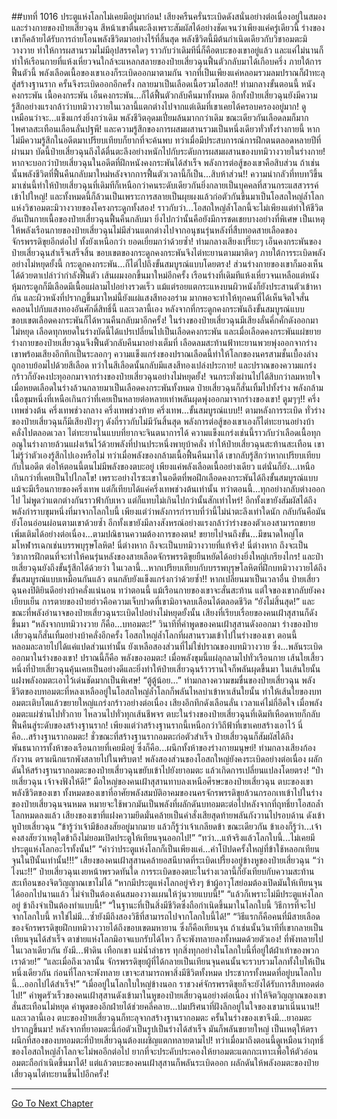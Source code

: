 ##บทที่ 1016 ประตูแห่งโลกไม่เคยมีอยู่มาก่อน!
เสียงครืนครั่นระเบิดดังสนั่นอย่างต่อเนื่องอยู่ในสมองและร่างกายของป๋ายเสี่ยวฉุน สีหน้าเขาตื่นตะลึงเพราะสัมผัสได้อย่างชัดเจนว่าเพียงแค่ครู่เดียวนี้ ร่างของเขาก็คล้ายได้รับการถ่ายโอนพลังชีวิตมาอย่างไร้ที่สิ้นสุด
พลังชีวิตนี้มีต้นกำเนิดเดียวกับวิชาอมตะมิวางวาย ทำให้การผสานรวมไม่มีอุปสรรคใดๆ ราวกับว่าเดิมทีนี่ก็คือตบะของเขาอยู่แล้ว และแค่ไม่นานก็ทำให้เรือนกายที่แห้งเหี่ยวจนใกล้จะแหลกสลายของป๋ายเสี่ยวฉุนฟื้นตัวกลับมาได้เกือบครึ่ง
ภายใต้การฟื้นตัวนี้ พลังเลือดเนื้อของเขาเองก็ระเบิดออกมาตามกัน จากที่เป็นเพียงแค่หลอมรวมลมปราณก็ฝ่าทะลุสู่สร้างฐานราก ครั้นจึงระเบิดออกอีกครั้ง กลายมาเป็นเลือดเนื้อรวมโอสถ!!
ท่ามกลางขั้นตอนนี้ หนังคงกระพัน เนื้อคงกระพัน เอ็นคงกระพัน...ก็ได้ฟื้นตัวกลับคืนมาทั้งหมด อีกทั้งป๋ายเสี่ยวฉุนยังมีความรู้สึกอย่างแรงกล้าว่าบทมิวางวายในเวลานี้แตกต่างไปจากแต่เดิมที่เขาเคยได้ครอบครองอยู่มาก!
ดูเหมือนว่าจะ...แข็งแกร่งยิ่งกว่าเดิม พลังชีวิตอุดมเปี่ยมล้นมากกว่าเดิม ขณะเดียวกันเลือดลมก็มากไพศาลสะเทือนเลือนลั่นปฐพี!
และความรู้สึกของการผสมผสานรวมเป็นหนึ่งเดียวทั่วทั้งร่างกายนี้ หากไม่มีความรู้สึกในอดีตมาเปรียบเทียบก็ยากที่จะค้นพบ ทว่าเมื่อมีประสบการณ์การฝึกตนตลอดหลายปีที่ผ่านมา บัดนี้ป๋ายเสี่ยวฉุนถึงได้ตื่นตะลึงอย่างหนักไปกับระดับการผสมผสานของบทมิวางวายในร่างกาย!
หากจะบอกว่าป๋ายเสี่ยวฉุนในอดีตที่ฝึกหนังคงกระพันได้สำเร็จ พลังการต่อสู้ของเขาคือสิบส่วน ถ้าเช่นนั้นพลังชีวิตที่ฟื้นคืนกลับมาใหม่หลังจากการฟื้นตัวเวลานี้ก็เป็น...สิบห้าส่วน!!
ความน่ากลัวที่ทบทวีขึ้นมาเช่นนี้ทำให้ป๋ายเสี่ยวฉุนที่เดิมทีก็เหนือกว่าคนระดับเดียวกันยิ่งกลายเป็นบุคคลที่สวนกระแสสวรรค์เข้าไปใหญ่!
และทั้งหมดนี้ก็ล้วนเป็นเพราะการสลายเป็นผุยผงแล้วก่อตัวกันขึ้นมาเป็นโอสถใหญ่ล้ำโลกแห่งวิชาอมตะมิวางวายของโครงกระดูกทั้งสอง!
ราวกับว่า...โอสถใหญ่ล้ำโลกนี้จะไม่เพียงแต่ทำให้ชีวิตอันเป็นกายเนื้อของป๋ายเสี่ยวฉุนฟื้นคืนกลับมา ยิ่งไปกว่านั้นคือยังมีการชดเชยบางอย่างที่พิเศษ เป็นเหตุให้พลังเรือนกายของป๋ายเสี่ยวฉุนไม่มีส่วนแตกต่างไปจากอนุชนรุ่นหลังที่สืบทอดสายเลือดของจักรพรรดิขุยอีกต่อไป ทั้งยังเหนือกว่า ยอดเยี่ยมกว่าด้วยซ้ำ!
ท่ามกลางเสียงเปรี๊ยะๆ เอ็นคงกระพันของป๋ายเสี่ยวฉุนสำเร็จเสร็จสิ้น ขอบเขตของกระดูกคงกระพันจึงไต่ทะยานตามมาติดๆ ภายใต้การระเบิดพลังอย่างไม่หยุดยั้งนี้ กระดูกคงกระพัน...ก็ไต่ไปถึงขั้นสมบูรณ์แบบโดยตรง!
ส่วนร่างกายของเขาก็มองเห็นได้ด้วยตาเปล่าว่ากำลังฟื้นตัว เส้นผมงอกขึ้นมาใหม่อีกครั้ง เรือนร่างที่เดิมทีแห้งเหี่ยวจนเหลือแต่หนังหุ้มกระดูกก็มีเลือดมีเนื้อแผ่ลามไปอย่างรวดเร็ว
แม้แต่รอยแตกระแหงบนผิวหนังก็ยังประสานตัวเข้าหากัน และผิวหนังที่ปรากฏขึ้นมาใหม่นี้ยังแผ่แสงสีทองอร่าม มากพอจะทำให้ทุกคนที่ได้เห็นจิตใจสั่นคลอนไปกับแสงทองอันศักดิ์สิทธิ์นี้
และเวลานี้เอง หลังจากที่กระดูกคงกระพันถึงขั้นสมบูรณ์แบบ ขอบเขตเลือดคงกระพันก็ได้หวนคืนกลับมาอีกครั้ง!
ในร่างของป๋ายเสี่ยวฉุนมีเสียงลั่นคึ่กคั่กดังออกมาไม่หยุด เลือดทุกหยดในร่างบัดนี้ได้แปรเปลี่ยนไปเป็นเลือดคงกระพัน และเมื่อเลือดคงกระพันแผ่ขยาย ร่างกายของป๋ายเสี่ยวฉุนจึงฟื้นตัวกลับคืนมาอย่างเต็มที่ เลือดลมสะท้านฟ้าทะยานพวยพุ่งออกจากร่างเขาพร้อมเสียงอึกทึกเป็นระลอกๆ
ความแข็งแกร่งของปราณเลือดนี้ทำให้โลกของนครสามชั้นเบื้องล่างถูกอาบย้อมไปด้วยสีเลือด ทว่าในสีเลือดนั้นกลับมีแสงสีทองเปล่งประกาย!
และปราณของความแกร่งกร้าวก็ยังคงปะทุออกมาจากร่างของป๋ายเสี่ยวฉุนอย่างไม่หยุดยั้ง!
จนกระทั่งผ่านไปได้สิบกว่าลมหายใจ เมื่อหยดเลือดในร่างล้วนกลายมาเป็นเลือดคงกระพันทั้งหมด ป๋ายเสี่ยวฉุนก็สั่นเทิ้มไปทั้งร่าง พลังกล้ามเนื้อขุมหนึ่งที่เหนือเกินกว่าที่เคยเป็นหลายต่อหลายเท่าพลันผุดพุ่งออกมาจากร่างของเขา!
ตูมๆๆ!!
ครึ่งเทพช่วงต้น ครึ่งเทพช่วงกลาง ครึ่งเทพช่วงท้าย ครึ่งเทพ...ขั้นสมบูรณ์แบบ!!
ตามหลังการระเบิด ทั่วร่างของป๋ายเสี่ยวฉุนก็มีเสียงปังๆๆ ดังถี่ราวกับไม่มีวันสิ้นสุด พลังการต่อสู้ของเขาเองก็ไต่ทะยานอย่างบ้าคลั่งไปตลอดเวลา ไต่ทะยานในแบบที่ยากจะจินตนาการได้
ความแข็งแกร่งเช่นนี้ราวกับว่าเลือดเนื้อทุกอณูในร่างกายล้วนแฝงเร้นไว้ด้วยพลังที่ปานประหนึ่งพายุบ้าคลั่ง ทำให้ป๋ายเสี่ยวฉุนสะท้านสะเทือน เขาไม่รู้ว่าตัวเองรู้สึกไปเองหรือไม่ ทว่าเมื่อพลังของกล้ามเนื้อฟื้นคืนมาได้ เขากลับรู้สึกว่าหากเปรียบเทียบกับในอดีต ต่อให้ตอนนี้ตนไม่มีพลังของตบะอยู่ เพียงแค่พลังเลือดเนื้ออย่างเดียว แต่นั่นก็ยัง...เหนือเกินกว่าที่เคยเป็นไปไกลโข!
เพราะอย่างไรซะเขาในอดีตที่พอฝึกเลือดคงกระพันได้ถึงขั้นสมบูรณ์แบบ แม้จะมีเรือนกายของครึ่งเทพ แต่ก็เทียบได้แค่ครึ่งเทพช่วงต้นเท่านั้น ทว่าตอนนี้...ทุกอย่างกลับต่างออกไป ไม่พูดว่าแตกต่างกันราวฟ้ากับเหว แต่ก็แทบไม่เกินไปกว่านั้นสักเท่าไหร่!
อีกทั้งเขายังสัมผัสได้ถึงพลังกำราบขุมหนึ่งที่มาจากโลกใบนี้ เพียงแต่ว่าพลังการกำราบที่ว่านี้ไม่น่าตะลึงเท่าใดนัก กลับกันคือมันยังโอนอ่อนผ่อนตามเขาด้วยซ้ำ อีกทั้งเขายังมีลางสังหรณ์อย่างแรงกล้าว่าร่างของตัวเองสามารถขยายเพิ่มเติมได้อย่างต่อเนื่อง...ตามปณิธานความต้องการของตน!
ขยายไปจนถึงขั้น...มีขนาดใหญ่โตมโหฬารเฉกเช่นบรรพบุรุษโลหิต!
นี่ต่างหาก ถึงจะเป็นบทมิวางวายที่แท้จริง!
นี่ต่างหาก ถึงจะเป็นวิชาการฝึกตนที่จะทำให้คนรุ่นหลังของสายเลือดจักรพรรดิขุยยืนหยัดได้อย่างยิ่งใหญ่เกรียงไกร!
และป๋ายเสี่ยวฉุนยังถึงขั้นรู้สึกได้ด้วยว่า ในเวลานี้...หากเปรียบเทียบกับบรรพบุรุษโลหิตที่ฝึกบทมิวางวายได้ถึงขั้นสมบูรณ์แบบเหมือนกันแล้ว ตนกลับยังแข็งแกร่งกว่าด้วยซ้ำ!! หากเปลี่ยนมาเป็นเวลาอื่น ป๋ายเสี่ยวฉุนคงปิติยินดีอย่างบ้าคลั่งแน่นอน ทว่าตอนนี้ แม้เรือนกายของเขาจะสั่นสะท้าน แต่ใจของเขากลับยังคงเยียบเย็น การตายของป๋ายฮ่าวคือความเจ็บปวดที่เขามิอาจลบเลือนได้ตลอดชีวิต
“ยังไม่สิ้นสุด!” และขณะที่พลังอำนาจของป๋ายเสี่ยวฉุนระเบิดไปอย่างไม่หยุดยั้งนั้น เสียงที่เรียบเรื่อยของคนเฝ้าสุสานก็ดังขึ้นมา
“หลังจากบทมิวางวาย ก็คือ...บทอมตะ!”
วินาทีที่คำพูดของคนเฝ้าสุสานดังออกมา ร่างของป๋ายเสี่ยวฉุนก็สั่นเทิ้มอย่างบ้าคลั่งอีกครั้ง โอสถใหญ่ล้ำโลกที่ผสานรวมเข้าไปในร่างของเขา ตอนนี้หลอมละลายไปได้แค่แปดส่วนเท่านั้น ยังเหลือสองส่วนที่ไม่ใช่ปราณของบทมิวางวาย ซึ่ง...พลันระเบิดออกมาในร่างของเขา!
ปราณนี้ก็คือ พลังของอมตะ!
เมื่อพลังขุมนี้แผ่ลุกลามไปทั่วเรือนกาย เส้นใยเสี้ยวหนึ่งที่ป๋ายเสี่ยวฉุนคุ้นเคยเป็นอย่างดีและยิ่งทำให้ป๋ายเสี่ยวฉุนร้าวรานใจก็พลันผุดขึ้นมา ในเส้นใยนั้นแฝงพลังอมตะเอาไว้เด่นชัดมากเป็นพิเศษ!
“ตู้ตู้น้อย...” ท่ามกลางความขมขื่นของป๋ายเสี่ยวฉุน พลังชีวิตของบทอมตะที่หลงเหลืออยู่ในโอสถใหญ่ล้ำโลกก็พลันไหลบ่าเข้าหาเส้นใยนั้น ทำให้เส้นใยของบทอมตะเติบโตแล้วขยายใหญ่แกร่งกร้าวอย่างต่อเนื่อง
เสียงอึกทึกดังเลือนลั่น เวลาแค่ไม่กี่อึดใจ เมื่อพลังอมตะแผ่ซ่านไปทั่วกาย ไหลวนไปทั่วทุกเส้นชีพจร ตบะในร่างของป๋ายเสี่ยวฉุนที่เดิมทีเหือดหายก็กลับฟื้นคืนสู่ระดับของสร้างฐานราก!
เพียงแต่ว่าสร้างฐานรากนี้เหนือกว่าวิถีฟ้าที่เขาเคยสร้างเอาไว้ นี่คือ...สร้างฐานรากอมตะ!
ชั่วขณะที่สร้างฐานรากอมตะก่อตัวสำเร็จ ป๋ายเสี่ยวฉุนก็สัมผัสได้ถึงพันธนาการทั้งห้าของเรือนกายที่เคยมีอยู่ ซึ่งก็คือ...ผนึกทั้งห้าของร่างกายมนุษย์!
ท่ามกลางเสียงก้องกังวาน ตราผนึกแรกพังสลายไปในพริบตา!
พลังสองส่วนของโอสถใหญ่ยังคงระเบิดอย่างต่อเนื่อง ผลักดันให้สร้างฐานรากอมตะของป๋ายเสี่ยวฉุนขยับเข้าไปยังยาอมตะ แล้วเกิดการเปลี่ยนแปลงโดยตรง!
“ป๋ายเสี่ยวฉุน เจ้าจงฟังให้ดี!” มือใหญ่ของคนเฝ้าสุสานทาบลงเหนือศีรษะของป๋ายเสี่ยวฉุน ตบะของเขา พลังชีวิตของเขา ทั้งหมดของเขาที่อาศัยพลังสมบัติอาคมของนครจักรพรรดิขุยล้วนกรอกเทเข้าไปในร่างของป๋ายเสี่ยวฉุนจนหมด หมายจะใช้พวกมันเป็นพลังที่ผลักดันบทอมตะต่อไปหลังจากที่ฤทธิ์ยาโอสถล้ำโลกหมดลงแล้ว
เสียงของเขาที่แฝงความยึดมั่นคล้ายเป็นคำสั่งเสียสุดท้ายพลันกังวานไปรอบด้าน ดังเข้าหูป๋ายเสี่ยวฉุน
“ข้ารู้ว่าเจ้ามีข้อสงสัยอยู่มากมาย แล้วก็รู้ว่าเจ้าเกลียดข้า ขณะเดียวกัน ข้าเองก็รู้ว่า...เจ้าคงสงสัยว่าเหตุใดข้าถึงไม่ยอมเปิดประตูให้เทียนจุนออกไป!”
“ทว่า...แท้จริงแล้วโลกใบนี้...ไม่เคยมีประตูแห่งโลกอะไรทั้งนั้น!”
“คำว่าประตูแห่งโลกก็เป็นเพียงแค่...คำโป้ปดครั้งใหญ่ที่ข้าใช้หลอกเทียนจุนในปีนั้นเท่านั้น!!!” เสียงของคนเฝ้าสุสานคล้ายอสนีบาตที่ระเบิดเปรี้ยงอยู่ข้างหูของป๋ายเสี่ยวฉุน
“ว่าไงนะ!!” ป๋ายเสี่ยวฉุนเงยหน้าพรวดทันใด การระเบิดของตบะในร่างเวลานี้ก็ยังเทียบกับความสะท้านสะเทือนของจิตวิญญาณเขาไม่ได้
“หากมีประตูแห่งโลกอยู่จริงๆ ข้าผู้อาวุโสย่อมต้องเปิดมันให้เทียนจุนได้ออกไปนานแล้ว ไม่จำเป็นต้องเค้นสมองวางแผนให้วุ่นวายแบบนี้!”
“แล้วก็เพราะไม่มีประตูแห่งโลกอยู่ ข้าถึงจำเป็นต้องทำแบบนี้!”
“ในฐานะที่เป็นสิ่งมีชีวิตซึ่งถือกำเนิดขึ้นมาในโลกใบนี้ วิธีการที่จะไปจากโลกใบนี้ หาใช่ไม่มี...ซ้ำยังมีถึงสองวิธีที่สามารถไปจากโลกใบนี้ได้!”
“วิธีแรกก็คือคนที่มีสายเลือดของจักรพรรดิขุยฝึกบทมิวางวายได้ถึงขอบเขตมหายาน ซึ่งก็คือเทียนจุน ถ้าเช่นนั้นวินาทีที่เขากลายเป็นเทียนจุนได้สำเร็จ ตาข่ายแห่งโลกมิอาจแบกรับได้ไหว ก็จะพังทลายลงทั้งหมดด้วยตัวเอง!
ที่พังทลายไปในเวลาเดียวกัน ยังมี...ฟ้าดิน เทือกเขา แม่น้ำลำธาร ทุกสิ่งทุกอย่างในโลกใบนี้ที่อยู่ใต้ฝ่าเท้าของพวกเราด้วย!”
“และเมื่อถึงเวลานั้น จักรพรรดิขุยผู้ที่ได้กลายเป็นเทียนจุนคนนั้นจะรวบรวมโลกทั้งใบให้เป็นหนึ่งเดียวกัน ก่อนที่โลกจะพังทลาย เขาจะสามารถพาสิ่งมีชีวิตทั้งหมด ประชากรทั้งหมดที่อยู่บนโลกใบนี้...ออกไปได้สำเร็จ!”
“เมื่ออยู่ในโลกใบใหญ่ข้างนอก ราชวงศ์จักรพรรดิขุยก็จะยังได้รับการสืบทอดต่อไป!” คำพูดรัวเร็วของคนเฝ้าสุสานดังเข้ามาในหูของป๋ายเสี่ยวฉุนอย่างต่อเนื่อง ทำให้จิตวิญญาณของเขาสั่นสะเทือนไม่หยุด
คำพูดของอีกฝ่ายได้ช่วยคลี่คลาย...ปมปริศนาที่ฝังลึกอยู่ในใจของเขามาเนิ่นนาน!!
และเวลานี้เอง ตบะของป๋ายเสี่ยวฉุนก็ทะลุจากสร้างฐานรากอมตะ ครั้นในร่างของเขาจึงมี...ยาอมตะปรากฏขึ้นมา!
หลังจากที่ยาอมตะนี้ก่อตัวเป็นรูปเป็นร่างได้สำเร็จ มันก็พลันขยายใหญ่ เป็นเหตุให้ตราผนึกที่สองของบทอมตะที่ป๋ายเสี่ยวฉุนต้องเผชิญแตกทลายตามไป!
ทว่าเมื่อมาถึงตอนนี้ดูเหมือนว่าฤทธิ์ของโอสถใหญ่ล้ำโลกจะไม่พออีกต่อไป ยากที่จะประคับประคองให้ยาอมตะแตกกะเทาะเพื่อให้ตัวอ่อนอมตะถือกำเนิดขึ้นมาได้!
แต่แล้วตบะของคนเฝ้าสุสานก็พลันระเบิดออก ผลักดันให้พลังอมตะของป๋ายเสี่ยวฉุนไต่ทะยานขึ้นไปอีกครั้ง!


------






[Go To Next Chapter]( ./163.md)